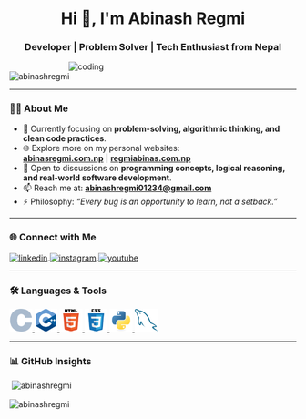 <h1 align="center">Hi 👋, I'm Abinash Regmi</h1>
<h3 align="center">Developer | Problem Solver | Tech Enthusiast from Nepal</h3>

<img align="right" alt="coding" width="400" src="https://user-images.githubusercontent.com/55389276/140866485-8fb1c876-9a8f-4d6a-98dc-08c4981eaf70.gif">

<p align="left"> 
  <img src="https://komarev.com/ghpvc/?username=abinashregmi&label=Profile%20views&color=0e75b6&style=flat" alt="abinashregmi" /> 
</p>

---

### 👨‍💻 About Me
- 🌱 Currently focusing on **problem-solving, algorithmic thinking, and clean code practices**.  
- 🌐 Explore more on my personal websites:  
  <a href="https://abinasregmi.com.np" target="_blank">**abinasregmi.com.np**</a> | 
  <a href="https://regmiabinas.com.np" target="_blank">**regmiabinas.com.np**</a>  
- 💬 Open to discussions on **programming concepts, logical reasoning, and real-world software development**.  
- 📫 Reach me at: **abinashregmi01234@gmail.com**  
- ⚡ Philosophy: *“Every bug is an opportunity to learn, not a setback.”*  

---

### 🌐 Connect with Me
<p align="left">
  <a href="https://www.linkedin.com/in/abinashregmi/" target="blank">
    <img align="center" src="https://raw.githubusercontent.com/rahuldkjain/github-profile-readme-generator/master/src/images/icons/Social/linked-in-alt.svg" alt="linkedin" height="30" width="40" />
  </a>
  <a href="https://www.instagram.com/regmiabinas/" target="blank">
    <img align="center" src="https://raw.githubusercontent.com/rahuldkjain/github-profile-readme-generator/master/src/images/icons/Social/instagram.svg" alt="instagram" height="30" width="40" />
  </a>
  <a href="https://www.youtube.com/@abinashregmi01234" target="blank">
    <img align="center" src="https://raw.githubusercontent.com/rahuldkjain/github-profile-readme-generator/master/src/images/icons/Social/youtube.svg" alt="youtube" height="30" width="40" />
  </a>
</p>

---

### 🛠️ Languages & Tools
<p align="left">  
  <a href="https://www.cprogramming.com/" target="_blank" rel="noreferrer"> 
    <img src="https://raw.githubusercontent.com/devicons/devicon/master/icons/c/c-original.svg" alt="c" width="40" height="40"/> 
  </a>  
  <a href="https://www.w3schools.com/cpp/" target="_blank" rel="noreferrer"> 
    <img src="https://raw.githubusercontent.com/devicons/devicon/master/icons/cplusplus/cplusplus-original.svg" alt="cplusplus" width="40" height="40"/> 
  </a>  
  <a href="https://www.w3.org/html/" target="_blank" rel="noreferrer"> 
    <img src="https://raw.githubusercontent.com/devicons/devicon/master/icons/html5/html5-original-wordmark.svg" alt="html5" width="40" height="40"/> 
  </a>  
  <a href="https://www.w3schools.com/css/" target="_blank" rel="noreferrer"> 
    <img src="https://raw.githubusercontent.com/devicons/devicon/master/icons/css3/css3-original-wordmark.svg" alt="css3" width="40" height="40"/> 
  </a>  
  <a href="https://www.python.org" target="_blank" rel="noreferrer"> 
    <img src="https://raw.githubusercontent.com/devicons/devicon/master/icons/python/python-original.svg" alt="python" width="40" height="40"/> 
  </a>  
  <a href="https://www.mysql.com/" target="_blank" rel="noreferrer"> 
    <img src="https://raw.githubusercontent.com/devicons/devicon/master/icons/mysql/mysql-original.svg" alt="mysql" width="40" height="40"/> 
  </a>  
</p>

---

### 📊 GitHub Insights
<p>&nbsp;<img align="center" src="https://github-readme-stats.vercel.app/api?username=abinashregmi&show_icons=true&locale=en" alt="abinashregmi" /></p>
<p><img align="center" src="https://github-readme-streak-stats.herokuapp.com/?user=abinashregmi&" alt="abinashregmi" /></p>
